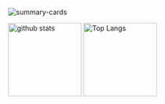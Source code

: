 <!--
**saeyama/saeyama** is a ✨ _special_ ✨ repository because its `README.md` (this file) appears on your GitHub profile.

Here are some ideas to get you started:

- 🔭 I’m currently working on ...
- 🌱 I’m currently learning ...
- 👯 I’m looking to collaborate on ...
- 🤔 I’m looking for help with ...
- 💬 Ask me about ...
- 📫 How to reach me: ...
- 😄 Pronouns: ...
- ⚡ Fun fact: ...
-->

![summary-cards](http://github-profile-summary-cards.vercel.app/api/cards/profile-details?username=saeyama&theme=default)

<p align="left"> 
  <img alt="github stats" height="150px" src="https://github-readme-stats.vercel.app/api?username=saeyama&count_private=true&show_icons=true&show_icons=true&theme=graywhite" />
  <img alt="Top Langs" height="150px" src="https://github-readme-stats.vercel.app/api/top-langs/?username=saeyama&layout=compact&count_private=true&show_icons=true&theme=graywhite" />
</p>
